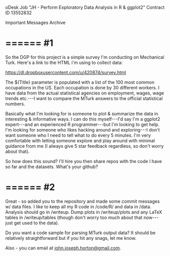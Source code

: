 oDesk Job "JH - Perform Exploratory Data Analysis in R & ggplot2"
Contract ID 13552832


Important Messages Archive

======
#1
======
So the DGP for this project is a simple survey I'm conducting on Mechanical Turk. Here's a link to the HTML i'm using to collect data:

https://dl.dropboxusercontent.com/u/420874/survey.html

The ${Title} parameter is populated with a list of the 100 most common occupations in the US. Each occupation is done by 30 different workers. I have data from the actual statistical agencies on employment, wages, wage trends etc.---I want to compare the MTurk answers to the official statistical numbers.

Basically what I'm looking for is someone to plot & summarize the data in interesting & informative ways. I can do this myself---I'd say I'm a ggplot2 expert---and an experienced R programmer---but I'm looking to get help. I'm looking for someone who likes hacking around and exploring---I don't want someone who I need to tell what to do every 5 minutes. I'm very comfortable with letting someone explore and play around with minimal guidance from me (I always give 5 star feedback regardless, so don't worry about that).

So how does this sound? I'll hire you then share repos with the code I have so far and the datasets. What's your github?

======
#2
======
Great - so added you to the repository and made some commit messages w/ data files. I like to keep all my R code in /code/R/ and data in /data. Analysis should go in /writeup.  Dump plots in /writeup/plots and any LaTeX tables in /writeup/tables (though don't worry too much about that now---just get used to the data). 

Do you want a code sample for parsing MTurk output data? It should be relatively straightforward but if you hit any snags, let me  know. 

Also - you can email at john.joseph.horton@gmail.com.  


